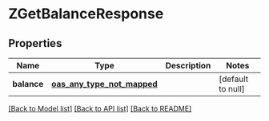 # ZGetBalanceResponse
## Properties

| Name | Type | Description | Notes |
|------------ | ------------- | ------------- | -------------|
| **balance** | [**oas_any_type_not_mapped**](.md) |  | [default to null] |

[[Back to Model list]](../README.md#documentation-for-models) [[Back to API list]](../README.md#documentation-for-api-endpoints) [[Back to README]](../README.md)

